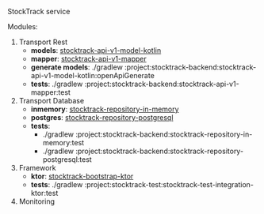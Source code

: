 StockTrack service

Modules:

1. Transport Rest
   - **models**: [stocktrack-api-v1-model-kotlin](project%2Fstocktrack-backend%2Fstocktrack-api-v1-model-kotlin)
   - **mapper**: [stocktrack-api-v1-mapper](project%2Fstocktrack-backend%2Fstocktrack-api-v1-mapper)
   - **generate models**: ./gradlew :project:stocktrack-backend:stocktrack-api-v1-model-kotlin:openApiGenerate
   - **tests**: ./gradlew :project:stocktrack-backend:stocktrack-api-v1-mapper:test
2. Transport Database
   - **inmemory**: [stocktrack-repository-in-memory](project%2Fstocktrack-backend%2Fstocktrack-repository-in-memory)
   - **postgres**: [stocktrack-repository-postgresql](project%2Fstocktrack-backend%2Fstocktrack-repository-postgresql)
   - **tests**:
     - ./gradlew :project:stocktrack-backend:stocktrack-repository-in-memory:test
     - ./gradlew :project:stocktrack-backend:stocktrack-repository-postgresql:test
3. Framework
   - **ktor**: [stocktrack-bootstrap-ktor](project%2Fstocktrack-backend%2Fstocktrack-bootstrap-ktor)
   - **tests**: ./gradlew :project:stocktrack-test:stocktrack-test-integration-ktor:test
4. Monitoring

